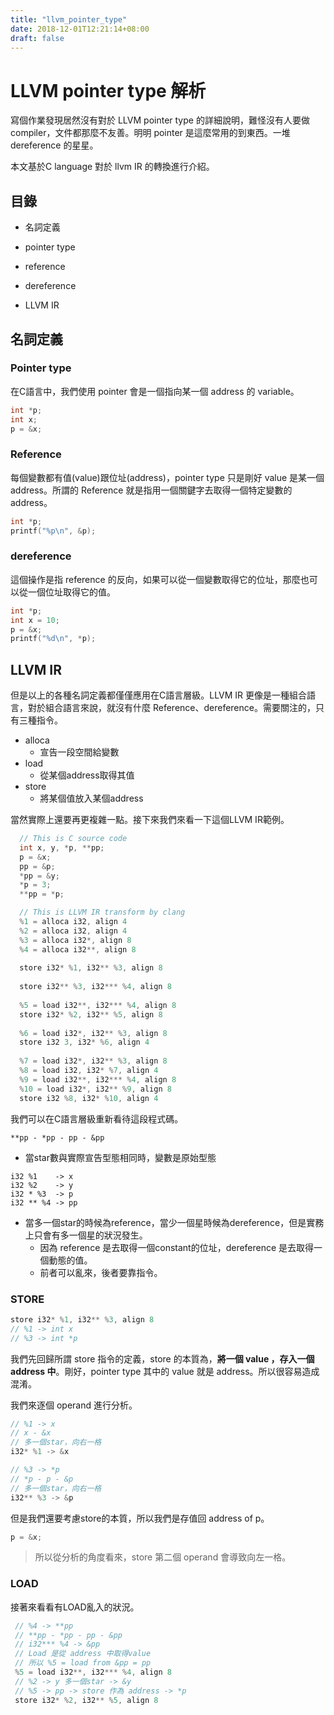 ```yaml
---
title: "llvm_pointer_type"
date: 2018-12-01T12:21:14+08:00
draft: false
---
```


# LLVM pointer type 解析

寫個作業發現居然沒有對於 LLVM pointer type 的詳細說明，難怪沒有人要做 compiler，文件都那麼不友善。明明 pointer 是這麼常用的到東西。一堆 dereference 的星星。

本文基於C language 對於 llvm IR 的轉換進行介紹。

## 目錄

-  名詞定義
  - pointer type
  - reference
  - dereference

- LLVM IR

## 名詞定義

### Pointer type

在C語言中，我們使用 pointer 會是一個指向某一個 address 的 variable。

```c
int *p;
int x;
p = &x;
```

### Reference

每個變數都有值(value)跟位址(address)，pointer type 只是剛好 value 是某一個 address。所謂的 Reference 就是指用一個關鍵字去取得一個特定變數的address。

```c
int *p;
printf("%p\n", &p);
```

### dereference

這個操作是指 reference 的反向，如果可以從一個變數取得它的位址，那麼也可以從一個位址取得它的值。

```c
int *p;
int x = 10;
p = &x;
printf("%d\n", *p);
```

## LLVM IR

但是以上的各種名詞定義都僅僅應用在C語言層級。LLVM IR 更像是一種組合語言，對於組合語言來說，就沒有什麼 Reference、dereference。需要關注的，只有三種指令。

- alloca
  - 宣告一段空間給變數
- load
  - 從某個address取得其值
- store
  - 將某個值放入某個address

當然實際上還要再更複雜一點。接下來我們來看一下這個LLVM IR範例。

```c
  // This is C source code
  int x, y, *p, **pp;
  p = &x;
  pp = &p;
  *pp = &y;
  *p = 3;
  **pp = *p;

  // This is LLVM IR transform by clang
  %1 = alloca i32, align 4
  %2 = alloca i32, align 4
  %3 = alloca i32*, align 8
  %4 = alloca i32**, align 8
  
  store i32* %1, i32** %3, align 8
  
  store i32** %3, i32*** %4, align 8
  
  %5 = load i32**, i32*** %4, align 8
  store i32* %2, i32** %5, align 8
  
  %6 = load i32*, i32** %3, align 8
  store i32 3, i32* %6, align 4
  
  %7 = load i32*, i32** %3, align 8   
  %8 = load i32, i32* %7, align 4     
  %9 = load i32**, i32*** %4, align 8 
  %10 = load i32*, i32** %9, align 8  
  store i32 %8, i32* %10, align 4
```

我們可以在C語言層級重新看待這段程式碼。

```
**pp - *pp - pp - &pp
```

- 當star數與實際宣告型態相同時，變數是原始型態

```
i32 %1    -> x
i32 %2    -> y
i32 * %3  -> p
i32 ** %4 -> pp
```

- 當多一個star的時候為reference，當少一個星時候為dereference，但是實務上只會有多一個星的狀況發生。
  - 因為 reference 是去取得一個constant的位址，dereference 是去取得一個動態的值。
  - 前者可以亂來，後者要靠指令。

### STORE

```c
store i32* %1, i32** %3, align 8
// %1 -> int x
// %3 -> int *p
```

我們先回歸所謂 store 指令的定義，store 的本質為，**將一個 value ，存入一個 address 中**。剛好，pointer type 其中的 value 就是 address。所以很容易造成混淆。

我們來逐個 operand 進行分析。

```c
// %1 -> x
// x - &x
// 多一個star，向右一格
i32* %1 -> &x
```

```c
// %3 -> *p
// *p - p - &p
// 多一個star，向右一格
i32** %3 -> &p
```

但是我們還要考慮store的本質，所以我們是存值回 address of p。

```c
p = &x;
```

> 所以從分析的角度看來，store 第二個 operand 會導致向左一格。

### LOAD

接著來看看有LOAD亂入的狀況。

```c
 // %4 -> **pp
 // **pp - *pp - pp - &pp
 // i32*** %4 -> &pp
 // Load 是從 address 中取得value
 // 所以 %5 = load from &pp = pp
 %5 = load i32**, i32*** %4, align 8
 // %2 -> y 多一個star -> &y
 // %5 -> pp -> store 作為 address -> *p  
 store i32* %2, i32** %5, align 8
```



